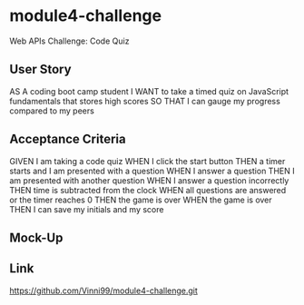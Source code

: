 # module4-challenge
Web APIs Challenge: Code Quiz


  ## User Story

  AS A coding boot camp student
I WANT to take a timed quiz on JavaScript fundamentals that stores high scores
SO THAT I can gauge my progress compared to my peers

  ## Acceptance Criteria

  GIVEN I am taking a code quiz
WHEN I click the start button
THEN a timer starts and I am presented with a question
WHEN I answer a question
THEN I am presented with another question
WHEN I answer a question incorrectly
THEN time is subtracted from the clock
WHEN all questions are answered or the timer reaches 0
THEN the game is over
WHEN the game is over
THEN I can save my initials and my score

  ## Mock-Up
 

  ## Link
 https://github.com/Vinni99/module4-challenge.git
